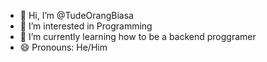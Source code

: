 - 👋 Hi, I’m @TudeOrangBiasa
- 👀 I’m interested in Programming 
- 🌱 I’m currently learning how to be a backend proggramer 
- 😄 Pronouns: He/Him

<!---
TudeOrangBiasa/TudeOrangBiasa is a ✨ special ✨ repository because its `README.md` (this file) appears on your GitHub profile.
You can click the Preview link to take a look at your changes.
--->
